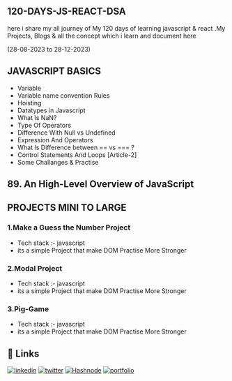 ## 120-DAYS-JS-REACT-DSA

here i share my all journey of My 120 days of learning javascript &amp; react .My Projects, Blogs &amp; all the concept which i learn and document here

(28-08-2023 to 28-12-2023)



## JAVASCRIPT BASICS

- Variable
- Variable name convention Rules
- Hoisting
- Datatypes in Javascript
- What Is NaN?
- Type Of Operators
- Difference With Null vs Undefined
- Expression And Operators
- What Is Difference between == vs === ?
- Control Statements And Loops [Article-2]
- Some Challanges & Practise


## 89. An High-Level Overview of JavaScript

## PROJECTS MINI TO LARGE

### 1.Make a Guess the Number Project
- Tech stack :- javascript
- its a simple Project that make DOM Practise More Stronger

### 2.Modal Project
- Tech stack :- javascript
- its a simple Project that make DOM Practise More Stronger

### 3.Pig-Game
- Tech stack :- javascript
- its a simple Project that make DOM Practise More Stronger


## 🔗 Links

[![linkedin](https://img.shields.io/badge/linkedin-0A66C2?style=for-the-badge&logo=linkedin&logoColor=white)](https://www.linkedin.com/in/dipesh-joshi-2512a2162/) 
[![twitter](https://img.shields.io/badge/twitter-1DA1F2?style=for-the-badge&logo=twitter&logoColor=white)](https://twitter.com/DipeshJ2310)
[![Hashnode](https://img.shields.io/badge/Hashnode-2962FF?style=for-the-badge&logo=hashnode&logoColor=white)](https://dipeshjoshi4.hashnode.dev/)
[![portfolio](https://img.shields.io/badge/my_portfolio-000?style=for-the-badge&logo=ko-fi&logoColor=white)](https://dipesh-joshi.netlify.app)
